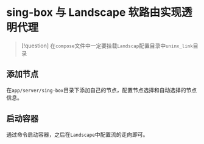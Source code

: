 # sing-box 与 Landscape 软路由实现透明代理

> [!question]
> 在`compose`文件中一定要挂载`Landscap`配置目录中`uninx_link`目录

## 添加节点

在`app/server/sing-box`目录下添加自己的节点，配置节点选择和自动选择的节点信息。

## 启动容器

通过命令启动容器，之后在`Landscape`中配置流的走向即可。